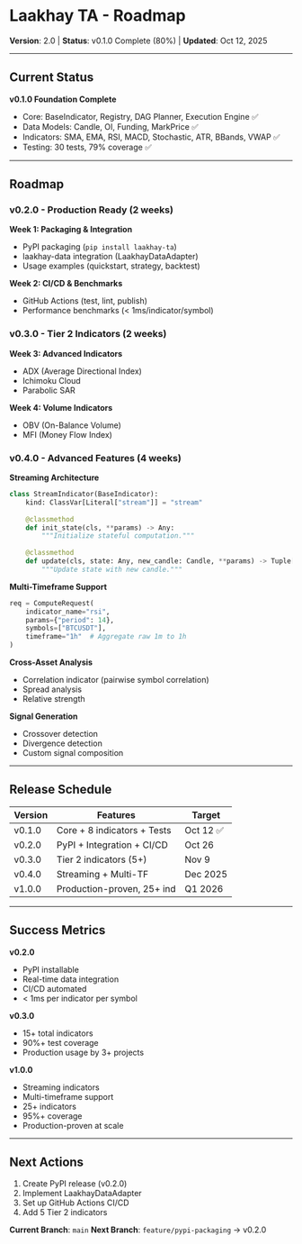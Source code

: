 # Laakhay TA - Roadmap

**Version**: 2.0 | **Status**: v0.1.0 Complete (80%) | **Updated**: Oct 12, 2025

---

## Current Status

**v0.1.0 Foundation Complete**

- Core: BaseIndicator, Registry, DAG Planner, Execution Engine ✅
- Data Models: Candle, OI, Funding, MarkPrice ✅
- Indicators: SMA, EMA, RSI, MACD, Stochastic, ATR, BBands, VWAP ✅
- Testing: 30 tests, 79% coverage ✅

---

## Roadmap

### v0.2.0 - Production Ready (2 weeks)

**Week 1: Packaging & Integration**

- PyPI packaging (`pip install laakhay-ta`)
- laakhay-data integration (LaakhayDataAdapter)
- Usage examples (quickstart, strategy, backtest)

**Week 2: CI/CD & Benchmarks**

- GitHub Actions (test, lint, publish)
- Performance benchmarks (< 1ms/indicator/symbol)

### v0.3.0 - Tier 2 Indicators (2 weeks)

**Week 3: Advanced Indicators**

- ADX (Average Directional Index)
- Ichimoku Cloud
- Parabolic SAR

**Week 4: Volume Indicators**

- OBV (On-Balance Volume)
- MFI (Money Flow Index)

### v0.4.0 - Advanced Features (4 weeks)

**Streaming Architecture**

```python
class StreamIndicator(BaseIndicator):
    kind: ClassVar[Literal["stream"]] = "stream"
    
    @classmethod
    def init_state(cls, **params) -> Any:
        """Initialize stateful computation."""
    
    @classmethod
    def update(cls, state: Any, new_candle: Candle, **params) -> Tuple[Any, float]:
        """Update state with new candle."""
```

**Multi-Timeframe Support**

```python
req = ComputeRequest(
    indicator_name="rsi",
    params={"period": 14},
    symbols=["BTCUSDT"],
    timeframe="1h"  # Aggregate raw 1m to 1h
)
```

**Cross-Asset Analysis**

- Correlation indicator (pairwise symbol correlation)
- Spread analysis
- Relative strength

**Signal Generation**

- Crossover detection
- Divergence detection
- Custom signal composition

---

## Release Schedule

| Version | Features                    | Target      |
| ------- | --------------------------- | ----------- |
| v0.1.0  | Core + 8 indicators + Tests | Oct 12 ✅   |
| v0.2.0  | PyPI + Integration + CI/CD  | Oct 26      |
| v0.3.0  | Tier 2 indicators (5+)      | Nov 9       |
| v0.4.0  | Streaming + Multi-TF        | Dec 2025    |
| v1.0.0  | Production-proven, 25+ ind  | Q1 2026     |

---

## Success Metrics

**v0.2.0**

- PyPI installable
- Real-time data integration
- CI/CD automated
- < 1ms per indicator per symbol

**v0.3.0**

- 15+ total indicators
- 90%+ test coverage
- Production usage by 3+ projects

**v1.0.0**

- Streaming indicators
- Multi-timeframe support
- 25+ indicators
- 95%+ coverage
- Production-proven at scale

---

## Next Actions

1. Create PyPI release (v0.2.0)
2. Implement LaakhayDataAdapter
3. Set up GitHub Actions CI/CD
4. Add 5 Tier 2 indicators

**Current Branch**: `main`
**Next Branch**: `feature/pypi-packaging` → v0.2.0
